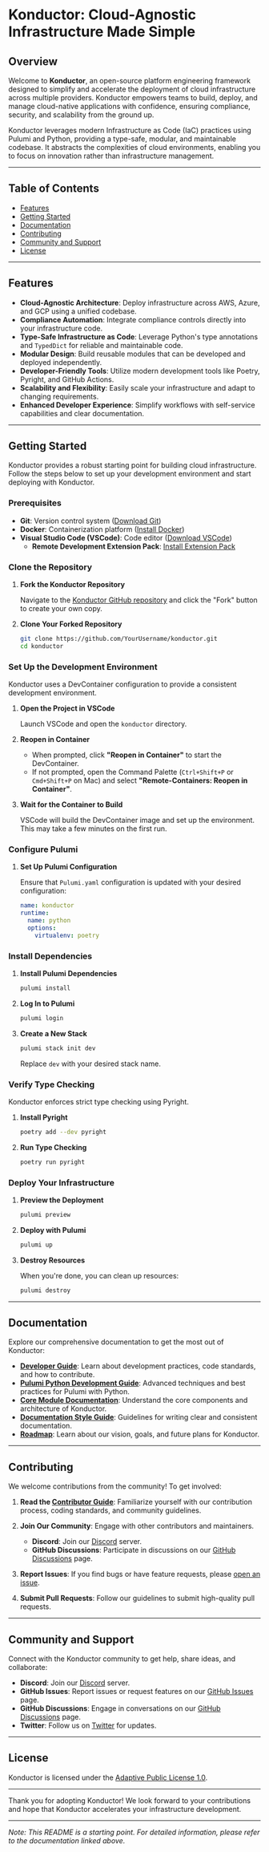 # Konductor: Cloud-Agnostic Infrastructure Made Simple

## Overview

Welcome to **Konductor**, an open-source platform engineering framework designed to simplify and accelerate the deployment of cloud infrastructure across multiple providers. Konductor empowers teams to build, deploy, and manage cloud-native applications with confidence, ensuring compliance, security, and scalability from the ground up.

Konductor leverages modern Infrastructure as Code (IaC) practices using Pulumi and Python, providing a type-safe, modular, and maintainable codebase. It abstracts the complexities of cloud environments, enabling you to focus on innovation rather than infrastructure management.

---

## Table of Contents

- [Features](#features)
- [Getting Started](#getting-started)
- [Documentation](#documentation)
- [Contributing](#contributing)
- [Community and Support](#community-and-support)
- [License](#license)

---

## Features

- **Cloud-Agnostic Architecture**: Deploy infrastructure across AWS, Azure, and GCP using a unified codebase.
- **Compliance Automation**: Integrate compliance controls directly into your infrastructure code.
- **Type-Safe Infrastructure as Code**: Leverage Python's type annotations and `TypedDict` for reliable and maintainable code.
- **Modular Design**: Build reusable modules that can be developed and deployed independently.
- **Developer-Friendly Tools**: Utilize modern development tools like Poetry, Pyright, and GitHub Actions.
- **Scalability and Flexibility**: Easily scale your infrastructure and adapt to changing requirements.
- **Enhanced Developer Experience**: Simplify workflows with self-service capabilities and clear documentation.

---

## Getting Started

Konductor provides a robust starting point for building cloud infrastructure. Follow the steps below to set up your development environment and start deploying with Konductor.

### Prerequisites

- **Git**: Version control system ([Download Git](https://git-scm.com/downloads))
- **Docker**: Containerization platform ([Install Docker](https://docs.docker.com/get-docker/))
- **Visual Studio Code (VSCode)**: Code editor ([Download VSCode](https://code.visualstudio.com/))
  - **Remote Development Extension Pack**: [Install Extension Pack](https://marketplace.visualstudio.com/items?itemName=ms-vscode-remote.vscode-remote-extensionpack)

### Clone the Repository

1. **Fork the Konductor Repository**

   Navigate to the [Konductor GitHub repository](https://github.com/konductor/konductor) and click the "Fork" button to create your own copy.

2. **Clone Your Forked Repository**

   ```bash
   git clone https://github.com/YourUsername/konductor.git
   cd konductor
   ```

### Set Up the Development Environment

Konductor uses a DevContainer configuration to provide a consistent development environment.

1. **Open the Project in VSCode**

   Launch VSCode and open the `konductor` directory.

2. **Reopen in Container**

   - When prompted, click **"Reopen in Container"** to start the DevContainer.
   - If not prompted, open the Command Palette (`Ctrl+Shift+P` or `Cmd+Shift+P` on Mac) and select **"Remote-Containers: Reopen in Container"**.

3. **Wait for the Container to Build**

   VSCode will build the DevContainer image and set up the environment. This may take a few minutes on the first run.


### Configure Pulumi

1. **Set Up Pulumi Configuration**

   Ensure that `Pulumi.yaml` configuration is updated with your desired configuration:

   ```yaml
   name: konductor
   runtime:
     name: python
     options:
       virtualenv: poetry
   ```
### Install Dependencies

1. **Install Pulumi Dependencies**

   ```bash
   pulumi install
   ```

2. **Log In to Pulumi**

   ```bash
   pulumi login
   ```

3. **Create a New Stack**

   ```bash
   pulumi stack init dev
   ```

   Replace `dev` with your desired stack name.

### Verify Type Checking

Konductor enforces strict type checking using Pyright.

1. **Install Pyright**

   ```bash
   poetry add --dev pyright
   ```

2. **Run Type Checking**

   ```bash
   poetry run pyright
   ```

### Deploy Your Infrastructure

1. **Preview the Deployment**

   ```bash
   pulumi preview
   ```

2. **Deploy with Pulumi**

   ```bash
   pulumi up
   ```

3. **Destroy Resources**

   When you're done, you can clean up resources:

   ```bash
   pulumi destroy
   ```

---

## Documentation

Explore our comprehensive documentation to get the most out of Konductor:

- **[Developer Guide](./docs/developer_guide/README.md)**: Learn about development practices, code standards, and how to contribute.
- **[Pulumi Python Development Guide](./docs/developer_guide/pulumi-python.md)**: Advanced techniques and best practices for Pulumi with Python.
- **[Core Module Documentation](./docs/modules/core/README.md)**: Understand the core components and architecture of Konductor.
- **[Documentation Style Guide](./docs/developer_guide/documentation.md)**: Guidelines for writing clear and consistent documentation.
- **[Roadmap](./ROADMAP.md)**: Learn about our vision, goals, and future plans for Konductor.

---

## Contributing

We welcome contributions from the community! To get involved:

1. **Read the [Contributor Guide](./CONTRIBUTING.md)**: Familiarize yourself with our contribution process, coding standards, and community guidelines.

2. **Join Our Community**: Engage with other contributors and maintainers.

   - **Discord**: Join our [Discord](https://discord.gg/VR9UhMrcFW) server.
   - **GitHub Discussions**: Participate in discussions on our [GitHub Discussions](https://github.com/konductor/konductor/discussions) page.

3. **Report Issues**: If you find bugs or have feature requests, please [open an issue](https://github.com/konductor/konductor/issues).

4. **Submit Pull Requests**: Follow our guidelines to submit high-quality pull requests.

---

## Community and Support

Connect with the Konductor community to get help, share ideas, and collaborate:

- **Discord**: Join our [Discord](https://discord.gg/VR9UhMrcFW) server.
- **GitHub Issues**: Report issues or request features on our [GitHub Issues](https://github.com/konductor/konductor/issues) page.
- **GitHub Discussions**: Engage in conversations on our [GitHub Discussions](https://github.com/konductor/konductor/discussions) page.
- **Twitter**: Follow us on [Twitter](https://twitter.com/konductor) for updates.

---

## License

Konductor is licensed under the [Adaptive Public License 1.0](./LICENSE).

---

Thank you for adopting Konductor! We look forward to your contributions and hope that Konductor accelerates your infrastructure development.

---

*Note: This README is a starting point. For detailed information, please refer to the documentation linked above.*
